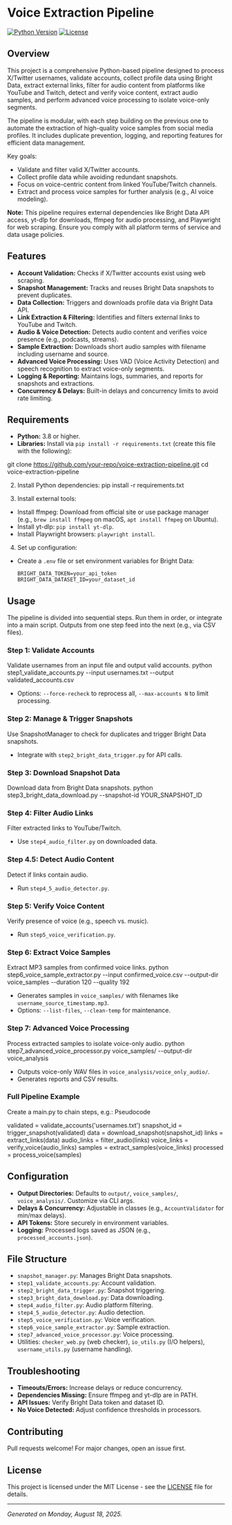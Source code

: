 # Voice Extraction Pipeline

[![Python Version](https://img.shields.io/badge/python-3.8%2B-blue)](https://www.python.org/)
[![License](https://img.shields.io/badge/license-MIT-green)](LICENSE)

## Overview

This project is a comprehensive Python-based pipeline designed to process X/Twitter usernames, validate accounts, collect profile data using Bright Data, extract external links, filter for audio content from platforms like YouTube and Twitch, detect and verify voice content, extract audio samples, and perform advanced voice processing to isolate voice-only segments.

The pipeline is modular, with each step building on the previous one to automate the extraction of high-quality voice samples from social media profiles. It includes duplicate prevention, logging, and reporting features for efficient data management.

Key goals:
- Validate and filter valid X/Twitter accounts.
- Collect profile data while avoiding redundant snapshots.
- Focus on voice-centric content from linked YouTube/Twitch channels.
- Extract and process voice samples for further analysis (e.g., AI voice modeling).

**Note:** This pipeline requires external dependencies like Bright Data API access, yt-dlp for downloads, ffmpeg for audio processing, and Playwright for web scraping. Ensure you comply with all platform terms of service and data usage policies.

## Features

- **Account Validation:** Checks if X/Twitter accounts exist using web scraping.
- **Snapshot Management:** Tracks and reuses Bright Data snapshots to prevent duplicates.
- **Data Collection:** Triggers and downloads profile data via Bright Data API.
- **Link Extraction & Filtering:** Identifies and filters external links to YouTube and Twitch.
- **Audio & Voice Detection:** Detects audio content and verifies voice presence (e.g., podcasts, streams).
- **Sample Extraction:** Downloads short audio samples with filename including username and source.
- **Advanced Voice Processing:** Uses VAD (Voice Activity Detection) and speech recognition to extract voice-only segments.
- **Logging & Reporting:** Maintains logs, summaries, and reports for snapshots and extractions.
- **Concurrency & Delays:** Built-in delays and concurrency limits to avoid rate limiting.

## Requirements

- **Python:** 3.8 or higher.
- **Libraries:** Install via `pip install -r requirements.txt` (create this file with the following):

git clone https://github.com/your-repo/voice-extraction-pipeline.git
cd voice-extraction-pipeline


2. Install Python dependencies:
pip install -r requirements.txt


3. Install external tools:
- Install ffmpeg: Download from official site or use package manager (e.g., `brew install ffmpeg` on macOS, `apt install ffmpeg` on Ubuntu).
- Install yt-dlp: `pip install yt-dlp`.
- Install Playwright browsers: `playwright install`.

4. Set up configuration:
- Create a `.env` file or set environment variables for Bright Data:
  ```
  BRIGHT_DATA_TOKEN=your_api_token
  BRIGHT_DATA_DATASET_ID=your_dataset_id
  ```

## Usage

The pipeline is divided into sequential steps. Run them in order, or integrate into a main script. Outputs from one step feed into the next (e.g., via CSV files).

### Step 1: Validate Accounts
Validate usernames from an input file and output valid accounts.
python step1_validate_accounts.py --input usernames.txt --output validated_accounts.csv

- Options: `--force-recheck` to reprocess all, `--max-accounts N` to limit processing.

### Step 2: Manage & Trigger Snapshots
Use SnapshotManager to check for duplicates and trigger Bright Data snapshots.
- Integrate with `step2_bright_data_trigger.py` for API calls.

### Step 3: Download Snapshot Data
Download data from Bright Data snapshots.
python step3_bright_data_download.py --snapshot-id YOUR_SNAPSHOT_ID


### Step 4: Filter Audio Links
Filter extracted links to YouTube/Twitch.
- Use `step4_audio_filter.py` on downloaded data.

### Step 4.5: Detect Audio Content
Detect if links contain audio.
- Run `step4_5_audio_detector.py`.

### Step 5: Verify Voice Content
Verify presence of voice (e.g., speech vs. music).
- Run `step5_voice_verification.py`.

### Step 6: Extract Voice Samples
Extract MP3 samples from confirmed voice links.
python step6_voice_sample_extractor.py --input confirmed_voice.csv --output-dir voice_samples --duration 120 --quality 192

- Generates samples in `voice_samples/` with filenames like `username_source_timestamp.mp3`.
- Options: `--list-files`, `--clean-temp` for maintenance.

### Step 7: Advanced Voice Processing
Process extracted samples to isolate voice-only audio.
python step7_advanced_voice_processor.py voice_samples/ --output-dir voice_analysis

- Outputs voice-only WAV files in `voice_analysis/voice_only_audio/`.
- Generates reports and CSV results.

### Full Pipeline Example
Create a main.py to chain steps, e.g.:
Pseudocode

validated = validate_accounts('usernames.txt')
snapshot_id = trigger_snapshot(validated)
data = download_snapshot(snapshot_id)
links = extract_links(data)
audio_links = filter_audio(links)
voice_links = verify_voice(audio_links)
samples = extract_samples(voice_links)
processed = process_voice(samples)


## Configuration

- **Output Directories:** Defaults to `output/`, `voice_samples/`, `voice_analysis/`. Customize via CLI args.
- **Delays & Concurrency:** Adjustable in classes (e.g., `AccountValidator` for min/max delays).
- **API Tokens:** Store securely in environment variables.
- **Logging:** Processed logs saved as JSON (e.g., `processed_accounts.json`).

## File Structure

- `snapshot_manager.py`: Manages Bright Data snapshots.
- `step1_validate_accounts.py`: Account validation.
- `step2_bright_data_trigger.py`: Snapshot triggering.
- `step3_bright_data_download.py`: Data downloading.
- `step4_audio_filter.py`: Audio platform filtering.
- `step4_5_audio_detector.py`: Audio detection.
- `step5_voice_verification.py`: Voice verification.
- `step6_voice_sample_extractor.py`: Sample extraction.
- `step7_advanced_voice_processor.py`: Voice processing.
- Utilities: `checker_web.py` (web checker), `io_utils.py` (I/O helpers), `username_utils.py` (username handling).

## Troubleshooting

- **Timeouts/Errors:** Increase delays or reduce concurrency.
- **Dependencies Missing:** Ensure ffmpeg and yt-dlp are in PATH.
- **API Issues:** Verify Bright Data token and dataset ID.
- **No Voice Detected:** Adjust confidence thresholds in processors.

## Contributing

Pull requests welcome! For major changes, open an issue first.

## License

This project is licensed under the MIT License - see the [LICENSE](LICENSE) file for details.

---

*Generated on Monday, August 18, 2025.*
